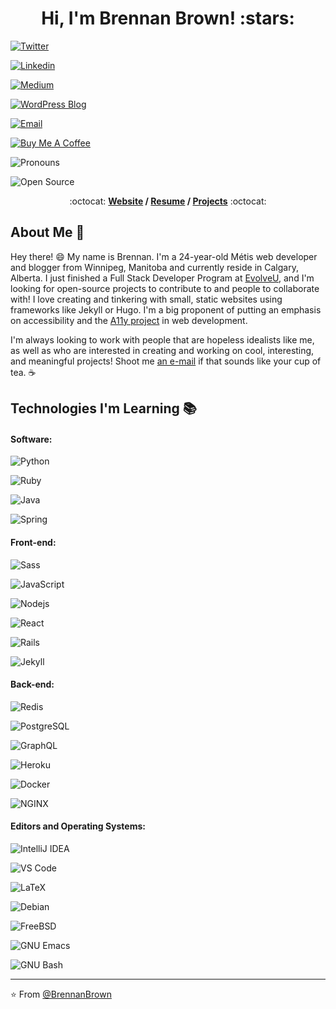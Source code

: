 <h1 align="center">Hi, I'm Brennan Brown! :stars:</h1>

[![Twitter](https://img.shields.io/badge/-Twitter-1ca0f1?style=flat&labelColor=1ca0f1&logo=twitter&logoColor=white&link=https://twitter.com/brennankbrown)](https://twitter.com/brennankbrown)

[![Linkedin](https://img.shields.io/badge/-LinkedIn-blue?style=flat&logo=Linkedin&logoColor=white&link=https://linkedin.com/in/brennankbrown/)](https://linkedin.com/in/brennankbrown/)

[![Medium](https://img.shields.io/badge/-Medium-000000?style=flat&labelColor=000000&logo=Medium&link=https://medium.com/@brennanbrown)](https://medium.com/@brennanbrown)

[![WordPress Blog](https://img.shields.io/badge/-Blog-21759B?style=flat&logo=WordPress&logoColor=white&link=https://wandernotebook.com)](https://wandernotebook.com)

[![Email](https://img.shields.io/badge/-Email-c14438?style=flat&logo=Gmail&logoColor=white&link=mailto:mail@brennanbrown.ca)](mailto:mail@brennanbrown.ca)

[![Buy Me A Coffee](https://img.shields.io/badge/-Buy%20Me%20A%20Coffee-FF813F?style=flat&logo=buy-me-a-coffee&logoColor=ffffff&link=https://ko-fi.com/brennanbrown)](https://ko-fi.com/brennanbrown)

![Pronouns](https://img.shields.io/badge/Pronouns-He%2FHim-brightgreen?style=flat)

![Open Source](http://img.shields.io/badge/-Open%20Source%20Fan-3DA639?style=flat&logo=open-source-initiative&logoColor=ffffff)

<p align="center"> :octocat: <b><a href="https://www.brennanbrown.ca">Website</a> / <a href="https://www.brennanbrown.ca/resume.pdf">Resume</a> / <a href="https://www.brennanbrown.ca/project">Projects</a></b> :octocat: </p>

## About Me :wave:

Hey there! :smile: My name is Brennan. I'm a 24-year-old Métis web developer and blogger from Winnipeg, Manitoba and currently reside in Calgary, Alberta. I just finished a Full Stack Developer Program at [EvolveU](https://www.evolveu.ca/), and I'm looking for open-source projects to contribute to and people to collaborate with! I love creating and tinkering with small, static websites using frameworks like Jekyll or Hugo. I'm a big proponent of putting an emphasis on accessibility and the [A11y project](https://www.a11yproject.com/) in web development.

I'm always looking to work with people that are hopeless idealists like me, as well as who are interested in creating and working on cool, interesting, and meaningful projects! Shoot me [an e-mail](mailto:mail@brennanbrown.ca) if that sounds like your cup of tea. :coffee:

<!-- More info on badges below: https://github.com/badges/shields/blob/master/doc/logos.md -->

## Technologies I'm Learning :books:

#### Software:

![Python](http://img.shields.io/badge/-Python-3776AB?style=flat-square&logo=python&logoColor=ffff4a)

![Ruby](http://img.shields.io/badge/-Ruby-CC342D?style=flat-square&logo=ruby&logoColor=ffe8e8)

![Java](http://img.shields.io/badge/-Java-007396?style=flat-square&logo=java&logoColor=ffffff)

![Spring](http://img.shields.io/badge/-Spring-6DB33F?style=flat-square&logo=spring&logoColor=ffffff)

#### Front-end:

![Sass](https://img.shields.io/badge/-Sass-%23CC6699?style=flat-square&logo=sass&logoColor=ffffff)

![JavaScript](https://img.shields.io/badge/-JavaScript-%23F7DF1C?style=flat-square&logo=javascript&logoColor=000000&color=d1b01f)

![Nodejs](https://img.shields.io/badge/-Nodejs-black?style=flat-square&logo=Node.js&logoColor=00d632)

![React](https://img.shields.io/badge/-React-%23282C34?style=flat-square&logo=react)

![Rails](http://img.shields.io/badge/-Ruby%20on%20Rails-CC0000?style=flat-square&logo=ruby-on-rails&logoColor=ffffff)

![Jekyll](http://img.shields.io/badge/-Jekyll-CC0000?style=flat-square&logo=jekyll&logoColor=ffffff)


#### Back-end:

![Redis](https://img.shields.io/badge/-Redis-DC382D?style=flat-square&logo=redis&logoColor=ffffff)

![PostgreSQL](https://img.shields.io/badge/-PostgreSQL-336791?style=flat-square&logo=postgresql)

![GraphQL](https://img.shields.io/badge/-GraphQL-E10098?style=flat-square&logo=graphql&logoColor=ffffff)

![Heroku](https://img.shields.io/badge/-Heroku-430098?style=flat-square&logo=heroku&logoColor=ffffff)

![Docker](https://img.shields.io/badge/-Docker-black?style=flat-square&logo=docker)

![NGINX](http://img.shields.io/badge/-NGINX-269539?style=flat-square&logo=nginx&logoColor=ffffff)


#### Editors and Operating Systems:

![IntelliJ IDEA](http://img.shields.io/badge/-IntelliJ%20IDEA-000000?style=flat-square&logo=intellij-idea&logoColor=ffffff)

![VS Code](http://img.shields.io/badge/-VS%20Code-007ACC?style=flat-square&logo=visual-studio-code&logoColor=ffffff)

![LaTeX](http://img.shields.io/badge/-LaTeX-008080?style=flat-square&logo=latex&logoColor=ffffff)

![Debian](http://img.shields.io/badge/-Debian-A81D33?style=flat-square&logo=debian&logoColor=ffffff)

![FreeBSD](http://img.shields.io/badge/-Free%20BSD-AB2B28?style=flat-square&logo=freebsd&logoColor=ffffff)

![GNU Emacs](http://img.shields.io/badge/-GNU%20Emacs-7F5AB6?style=flat-square&logo=gnu-emacs&logoColor=ffffff)

![GNU Bash](http://img.shields.io/badge/-GNU%20Bash-000000?style=flat-square&logo=gnu-bash&logoColor=ffffff)

<hr/>

:star: From [@BrennanBrown](https://github.com/brennanbrown)
